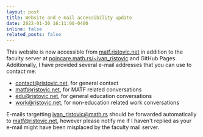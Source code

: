 ```yaml
---
layout: post
title: Website and e-mail accessibility update
date: 2022-01-30 16:11:00-0400
inline: false
related_posts: false
---
```


This website is now accessible from [matf.ristovic.net](https://matf.ristovic.net) in addition to the faculty server at [poincare.math.rs/~ivan\_ristovic](https://poincare.math.rs/~ivan_ristovic) and GitHub Pages. Additionally, I have provided several e-mail addresses that you can use to contact me:
- [contact@ristovic.net](mailto://contact@ristovic.net), for general contact
- [matf@ristovic.net](mailto://matf@ristovic.net), for MATF related conversations
- [edu@ristovic.net](mailto://edu@ristovic.net), for general education conversations
- [work@ristovic.net](mailto://work@ristovic.net), for non-education related work conversations

E-mails targetting [ivan\_ristovic@math.rs](mailto://ivan_ristovic@math.rs) should be forwarded automatically to [matf@ristovic.net](mailto://matf@ristovic.net), however please notify me if I haven't replied as your e-mail might have been misplaced by the faculty mail server.

